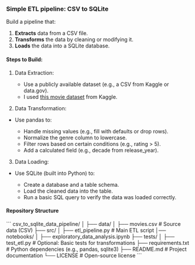 <h3>Simple ETL pipeline: CSV to SQLite</h3>

Build a pipeline that:

1. <b>Extracts</b> data from a CSV file.
2. <b>Transforms</b> the data by cleaning or modifying it.
3. <b>Loads</b> the data into a SQLite database.

<h4>Steps to Build:</h4>

1. Data Extraction:

   * Use a publicly available dataset (e.g., a CSV from Kaggle or data.gov).
   * I used [this movie dataset](https://www.kaggle.com/datasets/utkarshx27/movies-dataset) from Kaggle.


2. Data Transformation:

* Use pandas to:

  * Handle missing values (e.g., fill with defaults or drop rows).
  * Normalize the genre column to lowercase.
  * Filter rows based on certain conditions (e.g., rating > 5).
  * Add a calculated field (e.g., decade from release_year).

3. Data Loading:


* Use SQLite (built into Python) to:

  * Create a database and a table schema.
  * Load the cleaned data into the table.
  * Run a basic SQL query to verify the data was loaded correctly.


<h4>Repository Structure</h4>
```
csv_to_sqlite_data_pipeline/
│
├── data/
│   ├── movies.csv         # Source data (CSV)
├── src/
│   ├── etl_pipeline.py    # Main ETL script
│── notebooks/
│   ├── exploratory_data_analysis.ipynb
├── tests/
│   ├── test_etl.py        # Optional: Basic tests for transformations
├── requirements.txt       # Python dependencies (e.g., pandas, sqlite3)
├── README.md              # Project documentation
└── LICENSE                # Open-source license
```
